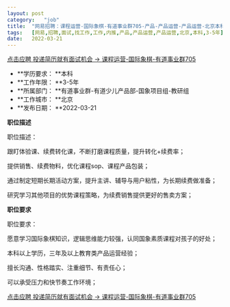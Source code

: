 ```yaml
---
layout:	post
category:	"job"
title:	"网易招聘：课程运营-国际象棋-有道事业群705-产品-产品运营-产品运营-北京本科3-5年"
tags:	[网易,招聘,面试,找工作,工作,内推,产品,产品运营,产品运营,北京,本科,3-5年]
date:	2022-03-21
---
```


[点击应聘 投递简历就有面试机会 ->  课程运营-国际象棋-有道事业群705](http://mobile.bole.netease.com/bole/boleDetail?id=36783&employeeId=346f03c3cda5f04c&key=all)



- **学历要求： **本科
- **工作年限： **3-5年
- **所属部门： **有道事业群-有道少儿产品部-国象项目组-教研组
- **工作城市： **北京
- **发布日期： **2022-03-21



**职位描述**

职位描述：

跟盯体验课、续费转化课，不断打磨课程质量，提升转化+续费率；

提供销售、续费物料，优化课程sop、课程产品包装；

通过制定短期长期活动方案，提升主讲、辅导与用户粘性，为长期续费做准备；

研究学习其他项目的优势课程策略，为续费销售提供更好的售卖方案；



**职位要求**

职位要求：

愿意学习国际象棋知识，逻辑思维能力较强，认同国象素质课程对孩子的好处；

本科以上学历，三年及以上教育类产品运营经验；

擅长沟通、性格踏实、注重细节、有责任心；

可以承受压力和快节奏工作环境；



[点击应聘 投递简历就有面试机会 ->  课程运营-国际象棋-有道事业群705](http://mobile.bole.netease.com/bole/boleDetail?id=36783&employeeId=346f03c3cda5f04c&key=all)
